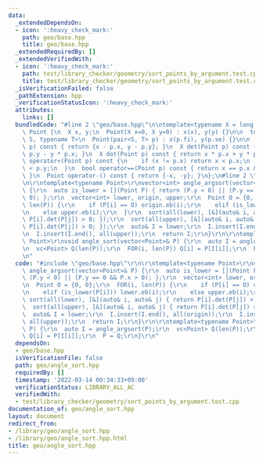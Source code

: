 ```yaml
---
data:
  _extendedDependsOn:
  - icon: ':heavy_check_mark:'
    path: geo/base.hpp
    title: geo/base.hpp
  _extendedRequiredBy: []
  _extendedVerifiedWith:
  - icon: ':heavy_check_mark:'
    path: test/library_checker/geometry/sort_points_by_argument.test.cpp
    title: test/library_checker/geometry/sort_points_by_argument.test.cpp
  _isVerificationFailed: false
  _pathExtension: hpp
  _verificationStatusIcon: ':heavy_check_mark:'
  attributes:
    links: []
  bundledCode: "#line 2 \"geo/base.hpp\"\n\ntemplate<typename X = long long>\nstruct\
    \ Point {\n  X x, y;\n  Point(X x=0, X y=0) : x(x), y(y) {}\n\n  template <typename\
    \ S, typename T>\n  Point(pair<S, T> p) : x(p.fi), y(p.se) {}\n\n  Point operator-(Point\
    \ p) const { return {x - p.x, y - p.y}; }\n  X det(Point p) const { return x *\
    \ p.y - y * p.x; }\n  X dot(Point p) const { return x * p.x + y * p.y; }\n  bool\
    \ operator<(Point p) const {\n    if (x != p.x) return x < p.x;\n    return y\
    \ < p.y;\n  }\n  bool operator==(Point p) const { return x == p.x && y == p.y;\
    \ }\n  Point operator-() const { return {-x, -y}; }\n};\n#line 2 \"geo/angle_sort.hpp\"\
    \n\r\ntemplate<typename Point>\r\nvector<int> angle_argsort(vector<Point>& P)\
    \ {\r\n  auto is_lower = [](Point P) { return (P.y < 0) || (P.y == 0 && P.x >\
    \ 0); };\r\n  vector<int> lower, origin, upper;\r\n  Point O = {0, 0};\r\n  FOR(i,\
    \ len(P)) {\r\n    if (P[i] == O) origin.eb(i);\r\n    elif (is_lower(P[i])) lower.eb(i);\r\
    \n    else upper.eb(i);\r\n  }\r\n  sort(all(lower), [&](auto& i, auto& j) { return\
    \ P[i].det(P[j]) > 0; });\r\n  sort(all(upper), [&](auto& i, auto& j) { return\
    \ P[i].det(P[j]) > 0; });\r\n  auto& I = lower;\r\n  I.insert(I.end(), all(origin));\r\
    \n  I.insert(I.end(), all(upper));\r\n  return I;\r\n}\r\n\r\ntemplate<typename\
    \ Point>\r\nvoid angle_sort(vector<Point>& P) {\r\n  auto I = angle_argsort(P);\r\
    \n  vc<Point> Q(len(P));\r\n  FOR(i, len(P)) Q[i] = P[I[i]];\r\n  P = Q;\r\n}\r\
    \n"
  code: "#include \"geo/base.hpp\"\r\n\r\ntemplate<typename Point>\r\nvector<int>\
    \ angle_argsort(vector<Point>& P) {\r\n  auto is_lower = [](Point P) { return\
    \ (P.y < 0) || (P.y == 0 && P.x > 0); };\r\n  vector<int> lower, origin, upper;\r\
    \n  Point O = {0, 0};\r\n  FOR(i, len(P)) {\r\n    if (P[i] == O) origin.eb(i);\r\
    \n    elif (is_lower(P[i])) lower.eb(i);\r\n    else upper.eb(i);\r\n  }\r\n \
    \ sort(all(lower), [&](auto& i, auto& j) { return P[i].det(P[j]) > 0; });\r\n\
    \  sort(all(upper), [&](auto& i, auto& j) { return P[i].det(P[j]) > 0; });\r\n\
    \  auto& I = lower;\r\n  I.insert(I.end(), all(origin));\r\n  I.insert(I.end(),\
    \ all(upper));\r\n  return I;\r\n}\r\n\r\ntemplate<typename Point>\r\nvoid angle_sort(vector<Point>&\
    \ P) {\r\n  auto I = angle_argsort(P);\r\n  vc<Point> Q(len(P));\r\n  FOR(i, len(P))\
    \ Q[i] = P[I[i]];\r\n  P = Q;\r\n}\r\n"
  dependsOn:
  - geo/base.hpp
  isVerificationFile: false
  path: geo/angle_sort.hpp
  requiredBy: []
  timestamp: '2022-03-14 00:34:33+09:00'
  verificationStatus: LIBRARY_ALL_AC
  verifiedWith:
  - test/library_checker/geometry/sort_points_by_argument.test.cpp
documentation_of: geo/angle_sort.hpp
layout: document
redirect_from:
- /library/geo/angle_sort.hpp
- /library/geo/angle_sort.hpp.html
title: geo/angle_sort.hpp
---
```

